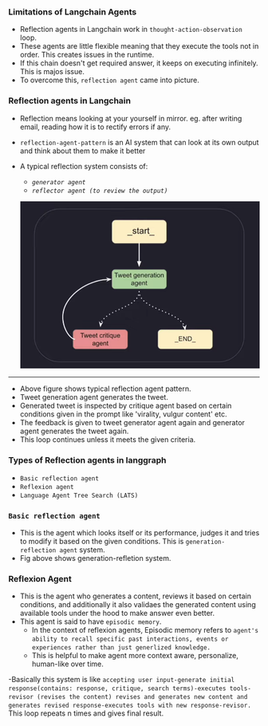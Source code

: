 ### Limitations of Langchain Agents
- Reflection agents in Langchain work in `thought-action-observation` loop.
- These agents are little flexible meaning that they execute the tools not in order. This creates issues in the runtime.
- If this chain doesn't get required answer, it keeps on executing infinitely. This is majos issue.
- To overcome this, `reflection agent` came into picture.

### Reflection agents in Langchain
- Reflection means looking at your yourself in mirror.
    eg. after writing email, reading how it is to rectify errors if any.

- `reflection-agent-pattern` is an AI system that can look at its own output and think about them to make it better
- A typical reflection system consists of:
    - *`generator agent`*
    - *`reflector agent (to review the output)`*

    ![alt text](image.png)

---

- Above figure shows typical reflection agent pattern.
- Tweet generation agent generates the tweet.
- Generated tweet is inspected by critique agent based on certain conditions given in the prompt like 'virality, vulgur content' etc.
- The feedback is given to tweet generator agent again and generator agent generates the tweet again.
- This loop continues unless it meets the given criteria.


### Types of Reflection agents in langgraph
- `Basic reflection agent`
- `Reflexion agent`
- `Language Agent Tree Search (LATS)`

### `Basic reflection agent`
- This is the agent which looks itself or its performance, judges it and tries to modify it based on the given conditions. This is `generation-reflection agent` system.
- Fig above shows generation-refletion system.


### Reflexion Agent
- This is the agent who generates a content, reviews it based on certain conditions, and additionally it also validaes the generated content using available tools under the hood to make answer even better.
- This agent is said to have `episodic memory`.
    - In the context of reflexion agents, Episodic memory refers to `agent's ability to recall specific past interactions, events or experiences rather than just generlized knowledge.`
    - This is helpful to make agent more context aware, personalize, human-like over time.

-Basically this system is like `accepting user input-generate initial response(contains: response, critique, search terms)-executes tools-revisor (revises the content) revises and generates new content and generates revised response-executes tools with new response-revisor.` This loop repeats n times and gives final result.